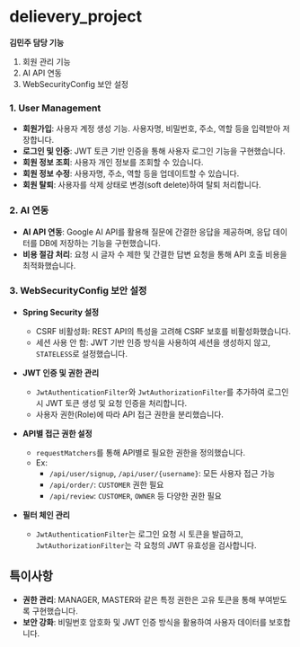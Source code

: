 # delievery_project

**김민주 담당 기능**
1. 회원 관리 기능
2. AI API 연동
3. WebSecurityConfig 보안 설정

### 1. User Management
- **회원가입**: 사용자 계정 생성 기능. 사용자명, 비밀번호, 주소, 역할 등을 입력받아 저장합니다.
- **로그인 및 인증**: JWT 토큰 기반 인증을 통해 사용자 로그인 기능을 구현했습니다.
- **회원 정보 조회**: 사용자 개인 정보를 조회할 수 있습니다.
- **회원 정보 수정**: 사용자명, 주소, 역할 등을 업데이트할 수 있습니다.
- **회원 탈퇴**: 사용자를 삭제 상태로 변경(soft delete)하여 탈퇴 처리합니다.

### 2. AI 연동
- **AI API 연동**: Google AI API를 활용해 질문에 간결한 응답을 제공하며, 응답 데이터를 DB에 저장하는 기능을 구현했습니다.
- **비용 절감 처리**: 요청 시 글자 수 제한 및 간결한 답변 요청을 통해 API 호출 비용을 최적화했습니다.

### 3. WebSecurityConfig 보안 설정
- **Spring Security 설정**
  - CSRF 비활성화: REST API의 특성을 고려해 CSRF 보호를 비활성화했습니다.
  - 세션 사용 안 함: JWT 기반 인증 방식을 사용하여 세션을 생성하지 않고, `STATELESS`로 설정했습니다.

- **JWT 인증 및 권한 관리**
  - `JwtAuthenticationFilter`와 `JwtAuthorizationFilter`를 추가하여 로그인 시 JWT 토큰 생성 및 요청 인증을 처리합니다.
  - 사용자 권한(Role)에 따라 API 접근 권한을 분리했습니다.

- **API별 접근 권한 설정**
  - `requestMatchers`를 통해 API별로 필요한 권한을 정의했습니다.
  - Ex: 
    - `/api/user/signup`, `/api/user/{username}`: 모든 사용자 접근 가능
    - `/api/order/`: `CUSTOMER` 권한 필요
    - `/api/review`: `CUSTOMER`, `OWNER` 등 다양한 권한 필요

- **필터 체인 관리**
  - `JwtAuthenticationFilter`는 로그인 요청 시 토큰을 발급하고, 
    `JwtAuthorizationFilter`는 각 요청의 JWT 유효성을 검사합니다.

## 특이사항
- **권한 관리**: MANAGER, MASTER와 같은 특정 권한은 고유 토큰을 통해 부여받도록 구현했습니다.
- **보안 강화**: 비밀번호 암호화 및 JWT 인증 방식을 활용하여 사용자 데이터를 보호합니다.
